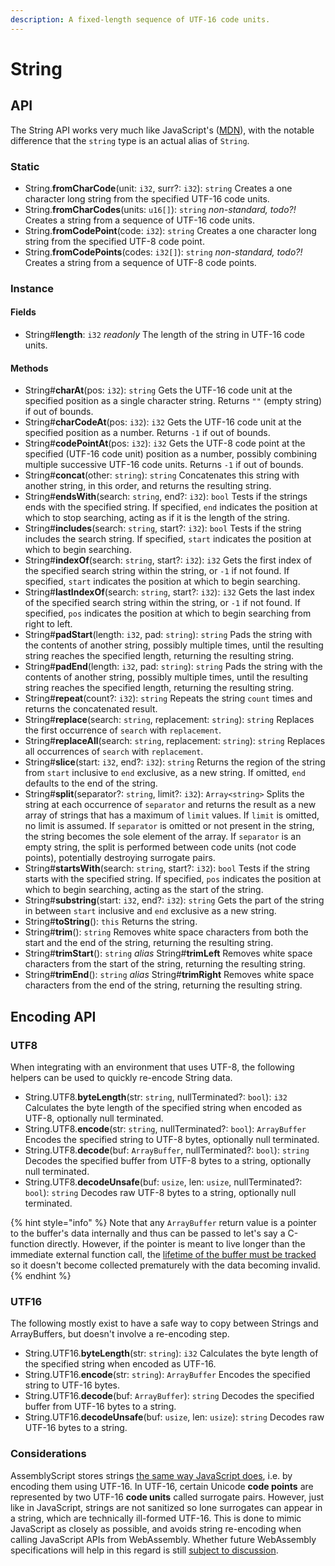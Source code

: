 ```yaml
---
description: A fixed-length sequence of UTF-16 code units.
---
```


# String

## API

The String API works very much like JavaScript's \([MDN](https://developer.mozilla.org/en-US/docs/Web/JavaScript/Reference/Global_Objects/String)\), with the notable difference that the `string` type is an actual alias of `String`.

### Static

* String.**fromCharCode**\(unit: `i32`, surr?: `i32`\): `string` Creates a one character long string from the specified UTF-16 code units.
* String.**fromCharCodes**\(units: `u16[]`\): `string` _non-standard, todo?!_ Creates a string from a sequence of UTF-16 code units.
* String.**fromCodePoint**\(code: `i32`\): `string` Creates a one character long string from the specified UTF-8 code point.
* String.**fromCodePoints**\(codes: `i32[]`\): `string` _non-standard, todo?!_ Creates a string from a sequence of UTF-8 code points.

### Instance

#### Fields

* String\#**length**: `i32` _readonly_ The length of the string in UTF-16 code units.

#### Methods

* String\#**charAt**\(pos: `i32`\): `string` Gets the UTF-16 code unit at the specified position as a single character string. Returns `""` \(empty string\) if out of bounds.
* String\#**charCodeAt**\(pos: `i32`\): `i32` Gets the UTF-16 code unit at the specified position as a number. Returns `-1` if out of bounds.
* String\#**codePointAt**\(pos: `i32`\): `i32` Gets the UTF-8 code point at the specified \(UTF-16 code unit\) position as a number, possibly combining multiple successive UTF-16 code units. Returns `-1` if out of bounds.
* String\#**concat**\(other: `string`\): `string` Concatenates this string with another string, in this order, and returns the resulting string.
* String\#**endsWith**\(search: `string`, end?: `i32`\): `bool` Tests if the strings ends with the specified string. If specified, `end` indicates the position at which to stop searching, acting as if it is the length of the string.
* String\#**includes**\(search: `string`, start?: `i32`\): `bool` Tests if the string includes the search string. If specified, `start` indicates the position at which to begin searching.
* String\#**indexOf**\(search: `string`, start?: `i32`\): `i32` Gets the first index of the specified search string within the string, or `-1` if not found. If specified, `start` indicates the position at which to begin searching.
* String\#**lastIndexOf**\(search: `string`, start?: `i32`\): `i32` Gets the last index of the specified search string within the string, or `-1` if not found. If specified, `pos` indicates the position at which to begin searching from right to left.
* String\#**padStart**\(length: `i32`, pad: `string`\): `string` Pads the string with the contents of another string, possibly multiple times, until the resulting string reaches the specified length, returning the resulting string.
* String\#**padEnd**\(length: `i32`, pad: `string`\): `string` Pads the string with the contents of another string, possibly multiple times, until the resulting string reaches the specified length, returning the resulting string.
* String\#**repeat**\(count?: `i32`\): `string` Repeats the string `count` times and returns the concatenated result.
* String\#**replace**\(search: `string`, replacement: `string`\): `string` Replaces the first occurrence of `search` with `replacement`.
* String\#**replaceAll**\(search: `string`, replacement: `string`\): `string` Replaces all occurrences of `search` with `replacement`.
* String\#**slice**\(start: `i32`, end?: `i32`\): `string` Returns the region of the string from `start` inclusive to `end` exclusive, as a new string. If omitted, `end` defaults to the end of the string.
* String\#**split**\(separator?: `string`, limit?: `i32`\): `Array<string>` Splits the string at each occurrence  of `separator` and returns the result as a new array of strings that has a maximum of `limit` values. If `limit` is omitted, no limit is assumed. If `separator` is omitted or not present in the string, the string becomes the sole element of the array. If `separator` is an empty string, the split is performed between code units \(not code points\), potentially destroying surrogate pairs.
* String\#**startsWith**\(search: `string`, start?: `i32`\): `bool` Tests if the string starts with the specified string. If specified, `pos` indicates the position at which to begin searching, acting as the start of the string.
* String\#**substring**\(start: `i32`, end?: `i32`\): `string` Gets the part of the string in between `start` inclusive and `end` exclusive as a new string.
* String\#**toString**\(\): `this` Returns the string.
* String\#**trim**\(\): `string` Removes white space characters from both the start and the end of the string, returning the resulting string.
* String\#**trimStart**\(\): `string` _alias_  String\#**trimLeft** Removes white space characters from the start of the string, returning the resulting string.
* String\#**trimEnd**\(\): `string` _alias_  String\#**trimRight** Removes white space characters from the end of the string, returning the resulting string.

## Encoding API

### UTF8

When integrating with an environment that uses UTF-8, the following helpers can be used to quickly re-encode String data.

* String.UTF8.**byteLength**\(str: `string`, nullTerminated?: `bool`\): `i32` Calculates the byte length of the specified string when encoded as UTF-8, optionally null terminated.
* String.UTF8.**encode**\(str: `string`, nullTerminated?: `bool`\): `ArrayBuffer` Encodes the specified string to UTF-8 bytes, optionally null terminated.
* String.UTF8.**decode**\(buf: `ArrayBuffer`, nullTerminated?: `bool`\): `string` Decodes the specified buffer from UTF-8 bytes to a string, optionally null terminated.
* String.UTF8.**decodeUnsafe**\(buf: `usize`, len: `usize`, nullTerminated?: `bool`\): `string` Decodes raw UTF-8 bytes to a string, optionally null terminated.

{% hint style="info" %}
Note that any `ArrayBuffer` return value is a pointer to the buffer's data internally and thus can be passed to let's say a C-function directly. However, if the pointer is meant to live longer than the immediate external function call, the [lifetime of the buffer must be tracked](../details/runtime.md#managing-lifetimes) so it doesn't become collected prematurely with the data becoming invalid.
{% endhint %}

### UTF16

The following mostly exist to have a safe way to copy between Strings and ArrayBuffers, but doesn't involve a re-encoding step.

* String.UTF16.**byteLength**\(str: `string`\): `i32` Calculates the byte length of the specified string when encoded as UTF-16.
* String.UTF16.**encode**\(str: `string`\): `ArrayBuffer` Encodes the specified string to UTF-16 bytes.
* String.UTF16.**decode**\(buf: `ArrayBuffer`\): `string` Decodes the specified buffer from UTF-16 bytes to a string.
* String.UTF16.**decodeUnsafe**\(buf: `usize`, len: `usize`\): `string` Decodes raw UTF-16 bytes to a string.

### Considerations

AssemblyScript stores strings [the same way JavaScript does](https://mathiasbynens.be/notes/javascript-encoding), i.e. by encoding them using UTF-16. In UTF-16, certain Unicode **code points** are represented by two UTF-16 **code units** called surrogate pairs. However, just like in JavaScript, strings are not sanitized so lone surrogates can appear in a string, which are technically ill-formed UTF-16. This is done to mimic JavaScript as closely as possible, and avoids string re-encoding when calling JavaScript APIs from WebAssembly. Whether future WebAssembly specifications will help in this regard is still [subject to discussion](https://github.com/WebAssembly/webidl-bindings/issues/13).

